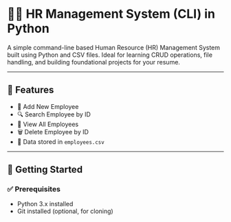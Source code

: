 # 🧑‍💼 HR Management System (CLI) in Python

A simple command-line based Human Resource (HR) Management System built using Python and CSV files. Ideal for learning CRUD operations, file handling, and building foundational projects for your resume.

---

## 📌 Features

- 🔹 Add New Employee
- 🔍 Search Employee by ID
- 📄 View All Employees
- 🗑️ Delete Employee by ID
- 💾 Data stored in `employees.csv`

---

## 🚀 Getting Started

### ✅ Prerequisites
- Python 3.x installed
- Git installed (optional, for cloning)
